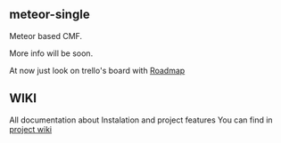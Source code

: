 ## meteor-single

Meteor based CMF.

More info will be soon.

At now just look on trello's board with [Roadmap](https://trello.com/b/zOg57G5S/meteor-single)

## WIKI

All documentation about Instalation and project features You can find in [project wiki](https://github.com/knoff/meteor-single/wiki)
